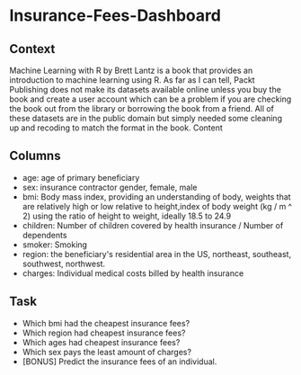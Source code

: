 # Insurance-Fees-Dashboard

## Context

Machine Learning with R by Brett Lantz is a book that provides an introduction to machine learning using R. As far as I can tell, Packt Publishing does not make its datasets available online unless you buy the book and create a user account which can be a problem if you are checking the book out from the library or borrowing the book from a friend. All of these datasets are in the public domain but simply needed some cleaning up and recoding to match the format in the book.
Content

## Columns

- age: age of primary beneficiary
- sex: insurance contractor gender, female, male
- bmi: Body mass index, providing an understanding of body, weights that are relatively high or low relative to height,index of body weight (kg / m ^ 2) using the ratio of height to weight, ideally 18.5 to 24.9
- children: Number of children covered by health insurance / Number of dependents
- smoker: Smoking
- region: the beneficiary's residential area in the US, northeast, southeast, southwest, northwest.
- charges: Individual medical costs billed by health insurance

## Task

- Which bmi had the cheapest insurance fees?
- Which region had cheapest insurance fees?
- Which ages had cheapest insurance fees?
- Which sex pays the least amount of charges?
- [BONUS] Predict the insurance fees of an individual.
